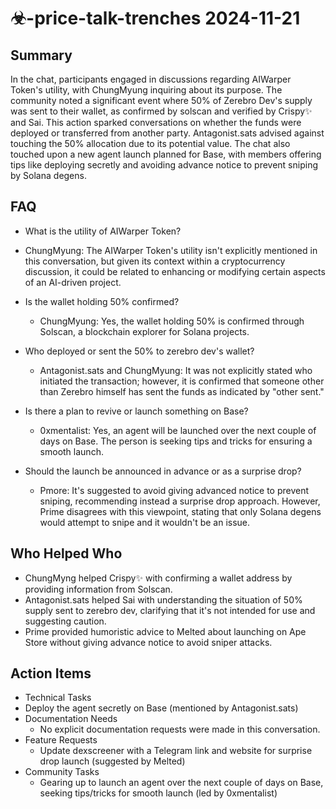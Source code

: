 # ☣-price-talk-trenches 2024-11-21

## Summary
 In the chat, participants engaged in discussions regarding AIWarper Token's utility, with ChungMyung inquiring about its purpose. The community noted a significant event where 50% of Zerebro Dev's supply was sent to their wallet, as confirmed by solscan and verified by Crispy✨ and Sai. This action sparked conversations on whether the funds were deployed or transferred from another party. Antagonist.sats advised against touching the 50% allocation due to its potential value. The chat also touched upon a new agent launch planned for Base, with members offering tips like deploying secretly and avoiding advance notice to prevent sniping by Solana degens.

## FAQ
 - What is the utility of AIWarper Token?
  - ChungMyung: The AIWarper Token's utility isn't explicitly mentioned in this conversation, but given its context within a cryptocurrency discussion, it could be related to enhancing or modifying certain aspects of an AI-driven project.

- Is the wallet holding 50% confirmed?
  - ChungMyung: Yes, the wallet holding 50% is confirmed through Solscan, a blockchain explorer for Solana projects.

- Who deployed or sent the 50% to zerebro dev's wallet?
  - Antagonist.sats and ChungMyung: It was not explicitly stated who initiated the transaction; however, it is confirmed that someone other than Zerebro himself has sent the funds as indicated by "other sent."

- Is there a plan to revive or launch something on Base?
  - 0xmentalist: Yes, an agent will be launched over the next couple of days on Base. The person is seeking tips and tricks for ensuring a smooth launch.

- Should the launch be announced in advance or as a surprise drop?
  - Pmore: It's suggested to avoid giving advanced notice to prevent sniping, recommending instead a surprise drop approach. However, Prime disagrees with this viewpoint, stating that only Solana degens would attempt to snipe and it wouldn't be an issue.

## Who Helped Who
 - ChungMyng helped Crispy✨ with confirming a wallet address by providing information from Solscan.
- Antagonist.sats helped Sai with understanding the situation of 50% supply sent to zerebro dev, clarifying that it's not intended for use and suggesting caution.
- Prime provided humoristic advice to Melted about launching on Ape Store without giving advance notice to avoid sniper attacks.

## Action Items
 - Technical Tasks
  - Deploy the agent secretly on Base (mentioned by Antagonist.sats)
- Documentation Needs
  - No explicit documentation requests were made in this conversation.
- Feature Requests
  - Update dexscreener with a Telegram link and website for surprise drop launch (suggested by Melted)
- Community Tasks
  - Gearing up to launch an agent over the next couple of days on Base, seeking tips/tricks for smooth launch (led by 0xmentalist)

